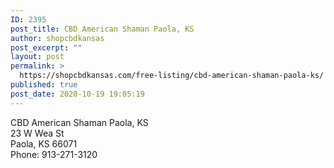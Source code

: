 ```yaml
---
ID: 2395
post_title: CBD American Shaman Paola, KS
author: shopcbdkansas
post_excerpt: ""
layout: post
permalink: >
  https://shopcbdkansas.com/free-listing/cbd-american-shaman-paola-ks/
published: true
post_date: 2020-10-19 19:05:19
---
```

<!-- wp:paragraph -->
<p>CBD American Shaman Paola, KS <br>23 W Wea St <br>Paola, KS 66071 <br>Phone: 913-271-3120 </p>
<!-- /wp:paragraph -->

<!-- wp:block {"ref":2251} /-->